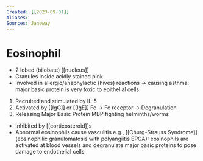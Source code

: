 ```yaml
---
Created: [[2023-09-01]]
Aliases: 
Sources: Janeway
---
```

# Eosinophil
- 2 lobed (bilobate) [[nucleus]]
- Granules inside acidly stained pink
- Involved in allergic/anaphylactic (hives) reactions
   → causing asthma: major basic protein is very toxic to epithelial cells

1. Recruited and stimulated by IL-5
2. Activated by [[IgG]] or [[IgE]] Fc → Fc receptor → Degranulation
3. Releasing Major Basic Protein MBP fighting helminths/worms

- Inhibited by [[corticosteroid]]s
- Abnormal eosinophils cause vasculitis
  e.g., [[Churg-Strauss Syndrome]] (eosinophilic granulomatosis with polyangiitis EPGA): eosinophils are activated at blood vessels and degranulate major basic proteins to pose damage to endothelial cells
